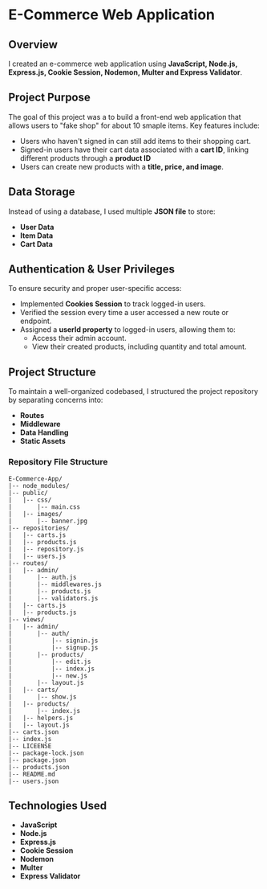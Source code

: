 # E-Commerce Web Application

## Overview
I created an e-commerce web application using **JavaScript, Node.js, Express.js, Cookie Session, Nodemon, Multer and Express Validator**.

## Project Purpose
The goal of this project was a to build a front-end web application that allows users to "fake shop" for about 10 smaple items. Key features include:  
- Users who haven't signed in can still add items to their shopping cart.
- Signed-in users have their cart data associated with a **cart ID**, linking different products through a **product ID**
- Users can create new products with a **title, price, and image**.

## Data Storage
Instead of using a database, I used multiple **JSON file** to store:
- **User Data**
- **Item Data**
- **Cart Data**

## Authentication & User Privileges
To ensure security and proper user-specific access: 
- Implemented **Cookies Session** to track logged-in users.
- Verified the session every time a user accessed a new route or endpoint.
- Assigned a **userId property** to logged-in users, allowing them to:
    - Access their admin account.
    - View their created products, including quantity and total amount.

## Project Structure
To maintain a well-organized codebased, I structured the project repository by separating concerns into:

- **Routes**
- **Middleware**
- **Data Handling**
- **Static Assets**

### Repository File Structure

```
E-Commerce-App/
|-- node_modules/
|-- public/
|   |-- css/
|       |-- main.css
|   |-- images/
|       |-- banner.jpg
|-- repositories/
|   |-- carts.js
|   |-- products.js
|   |-- repository.js
|   |-- users.js
|-- routes/
|   |-- admin/
|       |-- auth.js
|       |-- middlewares.js
|       |-- products.js
|       |-- validators.js
|   |-- carts.js
|   |-- products.js
|-- views/
|   |-- admin/
|       |-- auth/
|           |-- signin.js
|           |-- signup.js
|       |-- products/
|           |-- edit.js
|           |-- index.js
|           |-- new.js
|       |-- layout.js
|   |-- carts/
|       |-- show.js
|   |-- products/
|       |-- index.js
|   |-- helpers.js
|   |-- layout.js
|-- carts.json
|-- index.js
|-- LICEENSE
|-- package-lock.json
|-- package.json
|-- products.json
|-- README.md
|-- users.json
```

## Technologies Used
- **JavaScript**
- **Node.js**
- **Express.js**
- **Cookie Session**
- **Nodemon**
- **Multer**
- **Express Validator**

